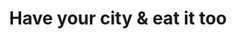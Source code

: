 ---
pid: LLP541
title: Have your city & eat it too
location_transcription: 
zipcode: 
outside_phl: 
neighborhood: 
age: 
age_range: 
instagram: 
image_file_name: LLP_541.jpg
proposal_transcription: 
topic: Food,Philadelphia
topic_summary: 0, 0
type: Conceptual
keywords_other: cake, have your cake and eat it too
credit: 
image_labels: 
twitter: 
facebook: 
permalink: "/monuments/llp541/"
layout: item-page
---